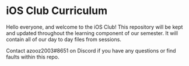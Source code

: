 # iOS Club Curriculum

 Hello everyone, and welcome to the iOS Club! This repository will be kept and updated throughout the learning component of our semester. It will contain all of our day to day files from sessions.

 Contact azooz2003#8651 on Discord if you have any questions or find faults within this repo.
